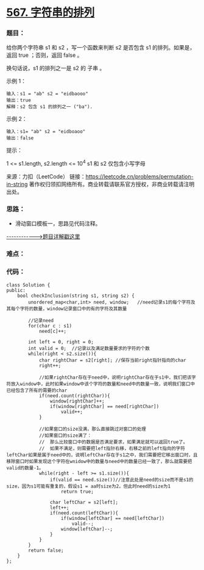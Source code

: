 # [567. 字符串的排列](https://leetcode.cn/problems/permutation-in-string/)
### 题目：
给你两个字符串 s1 和 s2 ，写一个函数来判断 s2 是否包含 s1 的排列。如果是，返回 true ；否则，返回 false 。

换句话说，s1 的排列之一是 s2 的 子串 。 

示例 1：
```
输入：s1 = "ab" s2 = "eidbaooo"
输出：true
解释：s2 包含 s1 的排列之一 ("ba").
```
示例 2：
```
输入：s1= "ab" s2 = "eidboaoo"
输出：false
```

提示：

1 <= s1.length, s2.length <= $10^4$
s1 和 s2 仅包含小写字母

来源：力扣（LeetCode）
链接：https://leetcode.cn/problems/permutation-in-string
著作权归领扣网络所有。商业转载请联系官方授权，非商业转载请注明出处。

### 思路：
- 滑动窗口模板一，思路见代码注释。

[------------>题目详解戳这里]()
### 难点：


### 代码：  
```
class Solution {
public:
    bool checkInclusion(string s1, string s2) {
        unordered_map<char,int> need, window;   //need记录s1的每个字符及其每个字符的数量，window记录窗口中的有的字符及其数量

        //记录need
        for(char c : s1)
            need[c]++;

        int left = 0, right = 0;
        int valid = 0;  //记录以及满足数量要求的字符的个数
        while(right < s2.size()){
            char rightChar = s2[right]; //保存当前right指针指向的char
            right++; 

            //如果rightChar存在于need中，说明rightChar存在于s1中，我们把该字符放入window中，此时如果window中该个字符的数量和need中的数量一致，说明我们窗口中已经包含了所有的需要的char
            if(need.count(rightChar)){
                window[rightChar]++;
                if(window[rightChar] == need[rightChar])
                    valid++;
            }

            //如果窗口的size没满，那么直接跳过对窗口的处理
            //如果窗口的size满了：
            //  那么比较窗口中的数据是否满足要求，如果满足就可以返回true了。
            //  如果不满足，则需要把left指针右移，右移之前的left指向的字符 leftChar如果是属于need中的，说明leftChar存在于s1之中，我们需要把它移出窗口时，且移除窗口时如果发现这个字符在wnidow中的数量与need中的数量已经一致了，那么就需要把valid的数量-1。
            while(right - left >= s1.size()){
                if(valid == need.size())//注意此处是need的size而不是s1的size，因为s1可能有重复的，假设s1 = aa时size为2，但此时need的size为1
                    return true;
                
                char leftChar = s2[left];
                left++;
                if(need.count(leftChar)){
                    if(window[leftChar] == need[leftChar])
                        valid--;
                    window[leftChar]--;
                }
            }
        }   
        return false;
    }
};
```


